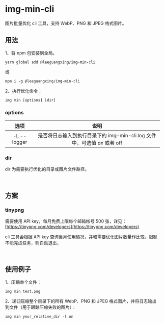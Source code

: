 # img-min-cli
图片批量优化 cli 工具，支持 WebP、PNG 和 JPEG 格式图片。

## 用法
1、将 npm 包安装到全局。
```shell script
yarn global add @leeguangxing/img-min-cli
```
或
```shell script
npm i -g @leeguangxing/img-min-cli
```

2、执行优化命令：
```shell script
img min [options] [dir]
```

### options  
|选项|说明|
|:---:|:---:|
|-l, --logger|是否将日志输入到执行目录下的 img-min-cli.log 文件中，可选值 on 或者 off||

### dir  
dir 为需要执行优化的目录或图片文件路径。

<br>

## 方案

### tinypng
需要使用 API key，每月免费上限每个邮箱帐号 500 张，详见：  
[https://tinypng.com/developers](https://tinypng.com/developers)

cli 工具会根据 API key 查询当月使用情况，并和需要优化图片数量作比较。限额不能完成任务，则自动退出。

<br>

## 使用例子
1、压缩单个文件：
```shell script
img min test.png
```
2、递归压缩整个目录下的所有 WebP、PNG 和 JPEG 格式图片，并将日志输出到文件（用于跟踪压缩失败的图片）：
```shell script
img min your_relative_dir -l on
```